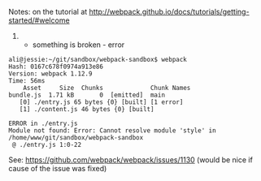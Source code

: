 Notes: on the tutorial at http://webpack.github.io/docs/tutorials/getting-started/#welcome

1) - something is broken - error 

```
ali@jessie:~/git/sandbox/webpack-sandbox$ webpack
Hash: 0167c678f0974a913e86
Version: webpack 1.12.9
Time: 56ms
    Asset     Size  Chunks             Chunk Names
bundle.js  1.71 kB       0  [emitted]  main
   [0] ./entry.js 65 bytes {0} [built] [1 error]
   [1] ./content.js 46 bytes {0} [built]

ERROR in ./entry.js
Module not found: Error: Cannot resolve module 'style' in /home/www/git/sandbox/webpack-sandbox
 @ ./entry.js 1:0-22
```

See: https://github.com/webpack/webpack/issues/1130 (would be nice if cause of the issue was fixed)
